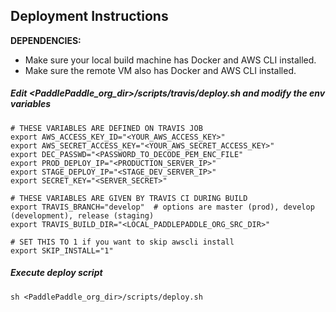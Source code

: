 ## Deployment Instructions

**DEPENDENCIES:** 
* Make sure your local build machine has Docker and AWS CLI installed.  
* Make sure the remote VM also has Docker and AWS CLI installed.

##### Edit <PaddlePaddle_org_dir>/scripts/travis/deploy.sh and modify the env variables

```
# THESE VARIABLES ARE DEFINED ON TRAVIS JOB
export AWS_ACCESS_KEY_ID="<YOUR_AWS_ACCESS_KEY>"
export AWS_SECRET_ACCESS_KEY="<YOUR_AWS_SECRET_ACCESS_KEY>"
export DEC_PASSWD="<PASSWORD_TO_DECODE_PEM_ENC_FILE"
export PROD_DEPLOY_IP="<PRODUCTION_SERVER_IP>"
export STAGE_DEPLOY_IP="<STAGE_DEV_SERVER_IP>"
export SECRET_KEY="<SERVER_SECRET>"

# THESE VARIABLES ARE GIVEN BY TRAVIS CI DURING BUILD
export TRAVIS_BRANCH="develop"  # options are master (prod), develop (development), release (staging)
export TRAVIS_BUILD_DIR="<LOCAL_PADDLEPADDLE_ORG_SRC_DIR>"

# SET THIS TO 1 if you want to skip awscli install
export SKIP_INSTALL="1"
```

##### Execute deploy script

```
sh <PaddlePaddle_org_dir>/scripts/deploy.sh
```

